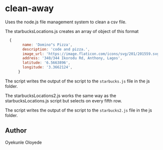 # clean-away

Uses the node.js file management system to clean a csv file.

The starbucksLocations.js creates an array of object of this format

```javascript
  {
        name: 'Domino"s Pizza',
        description: 'code and pizza.',
        image_url: 'https://image.flaticon.com/icons/svg/201/201559.svg',
        address: '340/344 Ikorodu Rd, Anthony, Lagos',
        latitude: '6.5663896',
        longitude: '3.3662124',
      }
```

The script writes the output of the script to the `starbucks.js` file in the js folder.

The starbucksLocations2.js works the same way as the starbucksLocations.js script but selects on every fifth row.

The script writes the output of the script to the `starbucks2.js` file in the js folder.

## Author

Oyekunle Oloyede
